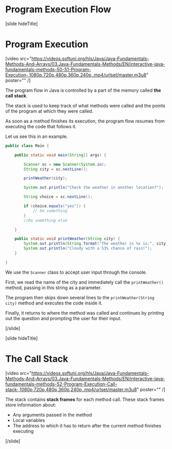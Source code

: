 # Program Execution Flow

[slide hideTitle]

# Program Execution

[video src="https://videos.softuni.org/hls/Java/Java-Fundamentals-Methods-And-Arrays/03.Java-Fundamentals-Methods/EN/interactive-java-fundamentals-methods-50-51-Program-Execution-,1080p,720p,480p,360p,240p,.mp4/urlset/master.m3u8" poster="" /]

The program flow in Java is controlled by a part of the memory called **the call stack**. 

The stack is used to keep track of what methods were called and the points of the program at which they were called.

As soon as a method finishes its execution, the program flow resumes from executing the code that follows it.

Let us see this in an example.

```java
public class Main {

    public static void main(String[] args) {

        Scanner sc = new Scanner(System.in);
        String city = sc.nextLine();

        printWeather(city);

        System.out.println("Check the weather in another location?");

        String choice = sc.nextLine();

        if (choice.equals("yes")) {
            // Do something
        }
        //Do something else

    }

    public static void printWeather(String city) {
        System.out.println(String.format("The weather in %s is:", city));
        System.out.println("Cloudy with a 53% chance of rain!");
    }

}
```

We use the `Scanner` class to accept user input through the console.

First, we read the name of the city and immediately call the `printWeather()` method, passing in this string as a parameter.

The program then skips down several lines to the `printWeather(String city)` method and executes the code inside it.

Finally, it returns to where the method was called and continues by printing out the question and prompting the user for their input.


[/slide]

[slide hideTitle]

# The Call Stack

[video src="https://videos.softuni.org/hls/Java/Java-Fundamentals-Methods-And-Arrays/03.Java-Fundamentals-Methods/EN/interactive-java-fundamentals-methods-52-Program-Execution-Call-stack-,1080p,720p,480p,360p,240p,.mp4/urlset/master.m3u8" poster="" /]

The stack contains **stack frames** for each method call. These stack frames store information about:

- Any arguments passed in the method
- Local variables
- The address to which it has to return after the current method finishes executing



[/slide]
